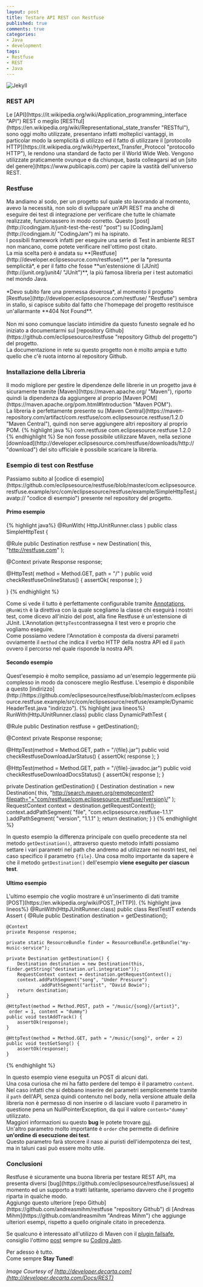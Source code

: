```yaml
---
layout: post
title: Testare API REST con Restfuse
published: true
comments: true
categories: 
- Java
- development
tags:
- Restfuse
- REST
- Java
---
```

![Jekyll]({{site.baseurl}}/assets/rest_API.png)

<h3>REST API</h3>
Le [API](https://it.wikipedia.org/wiki/Application_programming_interface "API") REST o meglio [RESTful](https://en.wikipedia.org/wiki/Representational_state_transfer "RESTful"), sono oggi molto utilizzate, presentano infatti molteplici vantaggi, in particolar modo la semplicità di utilizzo ed il fatto di utilizzare il [protocollo HTTP](https://it.wikipedia.org/wiki/Hypertext_Transfer_Protocol "protocollo HTTP"), le rendono una standard de facto per il World Wide Web. Vengono utilizzate praticamente ovunque e da chiunque, basta colleagarsi ad un [sito del genere](https://www.publicapis.com) per capire la vastità dell'universo REST.
<h3>Restfuse</h3>
Ma andiamo al sodo, per un progetto sul quale sto lavorando al momento, avevo la necessità, non solo di sviluppare un'API REST ma anche di eseguire dei test di integrazione per verificare che tutte le chiamate realizzate, funzionassero in modo corretto.
Questo [post](http://codingjam.it/junit-test-the-rest/ "post") su [CodingJam](http://codingjam.it/ "CodingJam") mi ha ispirato.<br/>
I possibili framework infatti per eseguire una serie di Test in ambiente REST non mancano, come potete verificare nell'ottimo post citato.<br/>
La mia scelta però è andata su **[Restfuse](http://developer.eclipsesource.com/restfuse/)**, per la *presunta semplicità*, e per il fatto che fosse **un'estensione di [JUnit](http://junit.org/junit4/ "JUnit")**, la più famosa libreria per i test automatici nel mondo Java.
<br/>
<br/>
*Devo subito fare una premessa doverosa*, al momento il progetto [Restfuse](http://developer.eclipsesource.com/restfuse/ "Restfuse") sembra in stallo, si capisce subito dal fatto che l'homepage del progetto restituisce un'allarmante **404 Not Found**.<br/><br/>
Non mi sono comunque lasciato intimidire da questo funesto segnale ed ho iniziato a documentarmi sul [repository Github](https://github.com/eclipsesource/restfuse "repository Github del progetto") del progetto.<br/>
La documentazione in rete su questo progetto non è molto ampia e tutto quello che c'è ruota intorno al repository Github.
<h3>Installazione della Libreria</h3>
Il modo migliore per gestire le dipendenze delle librerie in un progetto java è sicuramente tramite [Maven](https://maven.apache.org/ "Maven"), riporto quindi la dipendenza da aggiungere al proprio [Maven POM](https://maven.apache.org/pom.html#Introduction "Maven POM").<br/>
La libreria è perfettamente presente su [Maven Central](https://maven-repository.com/artifact/com.restfuse/com.eclipsesource.restfuse/1.2.0 "Maven Central"), quindi non serve aggiungere altri repository al proprio POM.
{% highlight java %}
        <dependency>
            <groupId>com.restfuse</groupId>
            <artifactId>com.eclipsesource.restfuse</artifactId>
            <version>1.2.0</version>
        </dependency>
{% endhighlight %}
Se non fosse possibile utilizzare Maven, nella sezione [download](http://developer.eclipsesource.com/restfuse/downloads/http:// "download") del sito ufficiale è possibile scaricare la libreria.
<h3>Esempio di test con Restfuse</h3>
Passiamo subito al [codice di esempio](https://github.com/eclipsesource/restfuse/blob/master/com.eclipsesource.restfuse.example/src/com/eclipsesource/restfuse/example/SimpleHttpTest.javatp:// "codice di esempio") presente nel repository del progetto.
<h4>Primo esempio</h4>
{% highlight java%}
@RunWith( HttpJUnitRunner.class )
public class SimpleHttpTest {
  
  @Rule
  public Destination restfuse = new Destination( this, "http://restfuse.com" );
  
  @Context
  private Response response;
  
  @HttpTest( method = Method.GET, path = "/" ) 
  public void checkRestfuseOnlineStatus() {
    assertOk( response );
  }
  
}
{% endhighlight %}

Come si vede il tutto è perfettamente configurabile tramite [Annotations](http://https://en.wikipedia.org/wiki/Java_annotation "Annotations"), ``@RunWith`` è la direttiva con la quale scegliamo la classe chi eseguirà i nostri test, come dicevo all'inizio del post, alla fine Restfuse è un'estensione di JUnit.
L'Annotation ``@HttpTest``contrassegna il test vero e proprio che vogliamo eseguire.<br/>
Come possiamo vedere l'Annotation è composta da diversi parametri ovviamente il ``method`` che indica il verbo HTTP della nostra API ed il ``path`` ovvero il percorso nel quale risponde la nostra API.
<h4>Secondo esempio</h4>
Quest'esempio è molto semplice, passiamo ad un'esempio leggermente più complesso in modo da conoscere meglio Restfuse. L'esempio è disponibile a questo [indirizzo](http://https://github.com/eclipsesource/restfuse/blob/master/com.eclipsesource.restfuse.example/src/com/eclipsesource/restfuse/example/DynamicHeaderTest.java "indirizzo").
{% highlight java lineos%}
RunWith(HttpJUnitRunner.class)
public class DynamicPathTest {

  @Rule
  public Destination restfuse = getDestination();
  
  @Context
  private Response response;

  @HttpTest(method = Method.GET, path = "/{file}.jar")
  public void checkRestfuseDownloadJarStatus() {
    assertOk( response );
  }
  
  @HttpTest(method = Method.GET, path = "/{file}-javadoc.jar")
  public void checkRestfuseDownloadDocsStatus() {
    assertOk( response );
  }

  private Destination getDestination() {
    Destination destination = new Destination( this, 
                                               "http://search.maven.org/remotecontent?filepath="+"com/restfuse/com.eclipsesource.restfuse/{version}/" );
    RequestContext context = destination.getRequestContext();
    context.addPathSegment( "file", "com.eclipsesource.restfuse-1.1.1" ).addPathSegment( "version", "1.1.1" );
    return destination;
  }
}
{% endhighlight %}

In questo esempio la differenza principale con quello precedente sta nel metodo ``getDestination()``, attraverso questo metodo infatti possiamo settare i vari parametri nel path che andremo ad utilizzare nei nostri test, nel caso specifico il parametro ``{file}``. Una cosa molto importante da sapere è che il metodo ``getDestination()`` dell'esempio **viene eseguito per ciascun test**.
<h4>Ultimo esempio</h4>
L'ultimo esempio che voglio mostrare è un'inserimento di dati tramite [POST](https://en.wikipedia.org/wiki/POST_(HTTP)).
{% highlight java lineos%}
@RunWith(HttpJUnitRunner.class)
public class RestTestIT extends Assert {
    @Rule
    public Destination destination = getDestination();

    @Context
    private Response response;

    private static ResourceBundle finder = ResourceBundle.getBundle("my-music-service");
    
    private Destination getDestination() {
        Destination destination = new Destination(this, finder.getString("destination.url.integration"));
        RequestContext context = destination.getRequestContext();
        context.addPathSegment("song", "Under Pressure")
                .addPathSegment("artist", "David Bowie");
        return destination;
    }

    @HttpTest(method = Method.POST, path = "/music/{song}/{artist}",
     order = 1, content = "dummy")
    public void testAddTrack() {
        assertOk(response);
    }

    @HttpTest(method = Method.GET, path = "/music/{song}", order = 2)
    public void testGetSong() {
        assertOk(response);
    }
{% endhighlight %}

In questo esempio viene eseguita un POST di alcuni dati.<br/>
Una cosa curiosa che mi ha fatto perdere del tempo è il parametro ``content``.<br/> Nel caso infatti che si debbano inserire dei parametri semplicemente tramite il ``path`` dell'API, senza quindi contenuto nel body, nella versione attuale della libreria non è permesso di non inserire o di lasciare vuoto il parametro in questione pena un NullPointerException, da qui il valore ``content="dummy"`` utilizzato.<br/>
Maggiori informazioni su questo **bug** le potete trovare [qui](https://github.com/eclipsesource/restfuse/issues/42 "qui").<br/>
Un'altro parametro molto importante è ``order`` che permette di definire **un'ordine di esecuzione dei test**.<br/>
Questo parametro farà storcere il naso ai puristi dell'idempotenza dei test, ma in taluni casi può essere molto utile.  

<h3>Conclusioni</h3>
Restfuse è sicuramente una buona libreria per testare REST API, ma presenta diversi [bug](https://github.com/eclipsesource/restfuse/issues) al momento ed un supporto a tratti latitante, speriamo davvero che il progetto riparta in qualche modo.<br/>
Aggiungo questo ulteriore [repo Github](https://github.com/andreasmihm/restfuse "repository Github") di [Andreas Mihm](https://github.com/andreasmihm "Andreas Mihm") che aggiunge ulteriori esempi, rispetto a quello originale citato in precedenza.

Se qualcuno è interessato all'utilizzo di Maven con il [plugin failsafe](https://maven.apache.org/surefire/maven-failsafe-plugin/ "plugin failsafe"), consiglio l'ottimo [post](http://codingjam.it/maven-integration-tests/ "post") sempre su [Coding Jam](http://codingjam.it "Coding Jam").

Per adesso è tutto.<br/>
Come sempre **Stay Tuned**!
<br/>
<br/>
*Image Courtesy of [http://developer.decarta.com](http://developer.decarta.com/Docs/REST)*